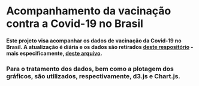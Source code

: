 # Acompanhamento da vacinação contra a Covid-19 no Brasil

#### Este projeto visa acompanhar os dados de vacinação da Covid-19 no Brasil. A atualização é diária e os dados são retirados [deste respositório](https://github.com/wcota/covid19br/) - mais especificamente, [deste arquivo](https://raw.githubusercontent.com/wcota/covid19br/master/cases-brazil-states.csv).

### Para o tratamento dos dados, bem como a plotagem dos gráficos, são utilizados, respectivamente, d3.js e Chart.js.